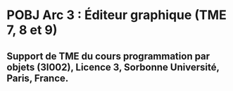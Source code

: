 # POBJ Arc 3 : Éditeur graphique (TME 7, 8 et 9)

## Support de TME du cours programmation par objets (3I002), Licence 3, Sorbonne Université, Paris, France.
